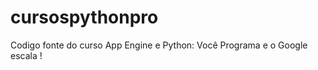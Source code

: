 cursospythonpro
===============

Codigo fonte do curso App Engine e Python: Você Programa e o Google escala !
